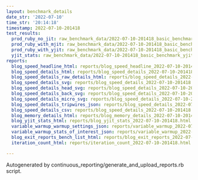 ```yaml
---
layout: benchmark_details
date_str: '2022-07-10'
time_str: '20:14:18'
timestamp: 2022-07-10-201418
test_results:
  prod_ruby_no_jit: raw_benchmark_data/2022-07-10-201418_basic_benchmark_prod_ruby_no_jit.json
  prod_ruby_with_mjit: raw_benchmark_data/2022-07-10-201418_basic_benchmark_prod_ruby_with_mjit.json
  prod_ruby_with_yjit: raw_benchmark_data/2022-07-10-201418_basic_benchmark_prod_ruby_with_yjit.json
  yjit_stats: raw_benchmark_data/2022-07-10-201418_basic_benchmark_yjit_stats.json
reports:
  blog_speed_headline_html: reports/blog_speed_headline_2022-07-10-201418.html
  blog_speed_details_html: reports/blog_speed_details_2022-07-10-201418.html
  blog_speed_details_raw_details_html: reports/blog_speed_details_2022-07-10-201418.raw_details.html
  blog_speed_details_svg: reports/blog_speed_details_2022-07-10-201418.svg
  blog_speed_details_head_svg: reports/blog_speed_details_2022-07-10-201418.head.svg
  blog_speed_details_back_svg: reports/blog_speed_details_2022-07-10-201418.back.svg
  blog_speed_details_micro_svg: reports/blog_speed_details_2022-07-10-201418.micro.svg
  blog_speed_details_tripwires_json: reports/blog_speed_details_2022-07-10-201418.tripwires.json
  blog_speed_details_csv: reports/blog_speed_details_2022-07-10-201418.csv
  blog_memory_details_html: reports/blog_memory_details_2022-07-10-201418.html
  blog_yjit_stats_html: reports/blog_yjit_stats_2022-07-10-201418.html
  variable_warmup_warmup_settings_json: reports/variable_warmup_2022-07-10-201418.warmup_settings.json
  variable_warmup_stats_of_interest_json: reports/variable_warmup_2022-07-10-201418.stats_of_interest.json
  blog_exit_reports_bench_list_html: reports/blog_exit_reports_2022-07-10-201418.bench_list.html
  iteration_count_html: reports/iteration_count_2022-07-10-201418.html

---
```

Autogenerated by continuous_reporting/generate_and_upload_reports.rb script.
